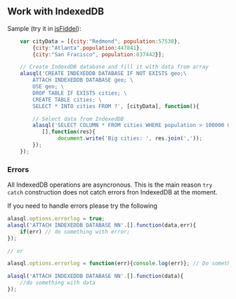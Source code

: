 ## Work with IndexedDB

Sample (try it in [jsFiddel](http://jsfiddle.net/agershun/1t2rrr78/)):
```js
    var cityData = [{city:"Redmond", population:57530},
        {city:"Atlanta",population:447841},
        {city:"San Fracisco", population:837442}];

    // Create IndexdDB database and fill it with data from array
    alasql('CREATE INDEXEDDB DATABASE IF NOT EXISTS geo;\
        ATTACH INDEXEDDB DATABASE geo; \
        USE geo; \
        DROP TABLE IF EXISTS cities; \
        CREATE TABLE cities; \
        SELECT * INTO cities FROM ?', [cityData], function(){

        // Select data from IndexedDB
        alasql('SELECT COLUMN * FROM cities WHERE population > 100000 ORDER BY city DESC',
           [],function(res){
                document.write('Big cities: ', res.join(','));
        });
    });
```

### Errors

All IndexedDB operations are asyncronous. This is the main reason ```try catch``` construction does not catch errors fron IndexedDB at the moment. 

If you need to handle errors please try the following

```js
alasql.options.errorlog = true; 
alasql('ATTACH INDEXEDDB DATABASE NN'.[].function(data,err){
    if(err) // do something with error;
});

// or 

alasql.options.errorlog = function(err){console.log(err)}; // Do something with error

alasql('ATTACH INDEXEDDB DATABASE NN'.[].function(data){
    //do something with data
});


```